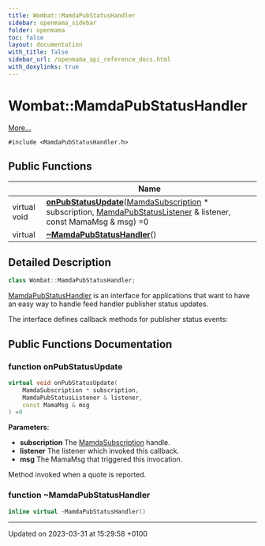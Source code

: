 ```yaml
---
title: Wombat::MamdaPubStatusHandler
sidebar: openmama_sidebar
folder: openmama
toc: false
layout: documentation
with_title: false
sidebar_url: /openmama_api_reference_docs.html
with_doxylinks: true
---
```


# Wombat::MamdaPubStatusHandler



 [More...](#detailed-description)


`#include <MamdaPubStatusHandler.h>`

## Public Functions

|                | Name           |
| -------------- | -------------- |
| virtual void | **[onPubStatusUpdate](classWombat_1_1MamdaPubStatusHandler.html#function-onpubstatusupdate)**([MamdaSubscription](classWombat_1_1MamdaSubscription.html) * subscription, [MamdaPubStatusListener](classWombat_1_1MamdaPubStatusListener.html) & listener, const MamaMsg & msg) =0 |
| virtual | **[~MamdaPubStatusHandler](classWombat_1_1MamdaPubStatusHandler.html#function-~mamdapubstatushandler)**() |

## Detailed Description

```cpp
class Wombat::MamdaPubStatusHandler;
```


[MamdaPubStatusHandler](classWombat_1_1MamdaPubStatusHandler.html) is an interface for applications that want to have an easy way to handle feed handler publisher status updates. 

 The interface defines callback methods for publisher status events: 

## Public Functions Documentation

### function onPubStatusUpdate

```cpp
virtual void onPubStatusUpdate(
    MamdaSubscription * subscription,
    MamdaPubStatusListener & listener,
    const MamaMsg & msg
) =0
```


**Parameters**: 

  * **subscription** The [MamdaSubscription](classWombat_1_1MamdaSubscription.html) handle. 
  * **listener** The listener which invoked this callback. 
  * **msg** The MamaMsg that triggered this invocation. 


Method invoked when a quote is reported.


### function ~MamdaPubStatusHandler

```cpp
inline virtual ~MamdaPubStatusHandler()
```


-------------------------------

Updated on 2023-03-31 at 15:29:58 +0100